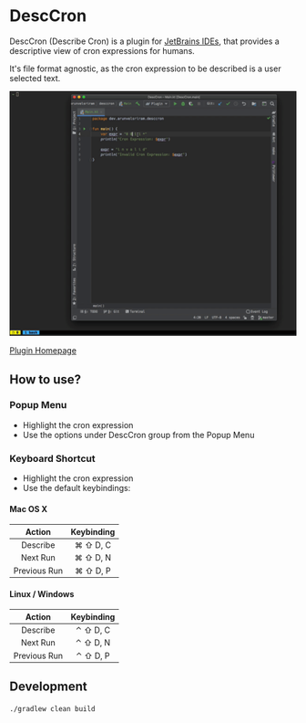 # DescCron

DescCron (Describe Cron) is a plugin for [JetBrains IDEs](https://www.jetbrains.com/products.html#type=ide), that provides a descriptive view of cron expressions for humans.

It's file format agnostic, as the cron expression to be described is a user selected text.

![Demo for DescCron](./DescCron.gif)

[Plugin Homepage](https://plugins.jetbrains.com/plugin/14159-desccron)

## How to use?

### Popup Menu

* Highlight the cron expression
* Use the options under DescCron group from the Popup Menu

### Keyboard Shortcut

* Highlight the cron expression
* Use the default keybindings:

#### Mac OS X

|Action       |Keybinding|
|:-----------:|:--------:|
|Describe     |⌘ ⇧ D, C |
|Next Run     |⌘ ⇧ D, N |
|Previous Run |⌘ ⇧ D, P |

#### Linux / Windows
|Action        |Keybinding  |
|:------------:|:----------:|
|Describe      |⌃ ⇧ D, C    |
|Next Run      |⌃ ⇧ D, N    |
|Previous Run  |⌃ ⇧ D, P    |

## Development

```bash
./gradlew clean build
```

